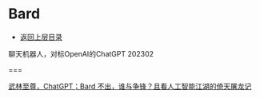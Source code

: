 # Bard

* [返回上层目录](../google-deepmind.md)



聊天机器人，对标OpenAI的ChatGPT 202302



===

[武林至尊，ChatGPT；Bard 不出，谁与争锋？且看人工智能江湖的倚天屠龙记](https://mp.weixin.qq.com/s/uC3mx9xlZBLJtp1VQlUQFg)

